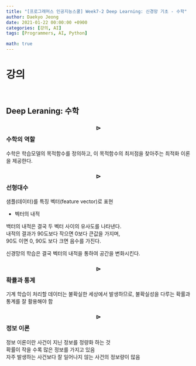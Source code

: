 ```yaml
---
title: "[프로그래머스 인공지능스쿨] Week7-2 Deep Learning: 신경망 기초 - 수학"
author: Daekyo Jeong
date: 2021-01-22 00:00:00 +0900
categories: [강의, AI]
tags: [Programmers, AI, Python]

math: true
---
```


# **강의**   
<br/>

## **Deep Leraning: 수학**  

### **$$\rhd$$ 수학의 역할**  

수학은 학습모델의 목적함수를 정의하고, 이 목적함수의 최저점을 찾아주는 최적화 이론을 제공한다.  



### **$$\rhd$$ 선형대수**  

샘플(데이터)를 특징 벡터(feature vector)로 표현  

- 벡터의 내적  

백터의 내적은 결국 두 벡터 사이의 유사도를 나타낸다.  
내적의 결과가 90도보다 작으면 0보다 큰값을 가지며,  
90도 이면 0, 90도 보다 크면 음수를 가진다.  

신경망의 학습은 결국 벡터의 내적을 통하여 공간을 변화시킨다.  


### **$$\rhd$$ 확률과 통계**  

기계 학습이 처리할 데이터는 불확실한 세상에서 발생하므로, 불확실성을 다루는 확률과 통계를 잘 활용해야 함  

### **$$\rhd$$ 정보 이론**  

정보 이론이란 사건이 지닌 정보를 정량화 하는 것  
확률이 작을 수록 많은 정보를 가지고 있음  
자주 발생하는 사건보다 잘 일어나지 않는 사건의 정보량이 많음  


<br/>
